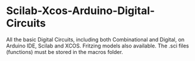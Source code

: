# Scilab-Xcos-Arduino-Digital-Circuits
All the basic Digital Circuits, including both Combinational and Digital, on Arduino IDE, Scilab and XCOS. Fritzing models also available.
The .sci files (functions) must be stored in the macros folder.
